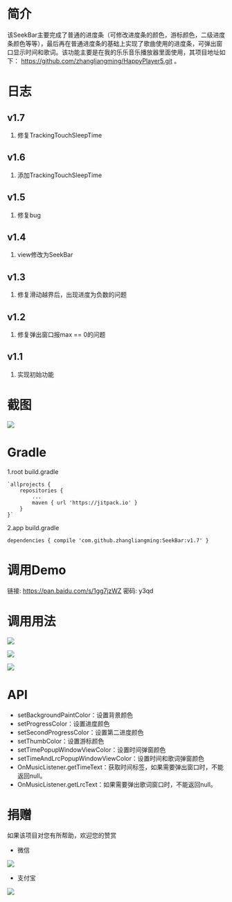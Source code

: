 # 简介 #
该SeekBar主要完成了普通的进度条（可修改进度条的颜色，游标颜色，二级进度条颜色等等），最后再在普通进度条的基础上实现了歌曲使用的进度条，可弹出窗口显示时间和歌词。该功能主要是在我的乐乐音乐播放器里面使用，其项目地址如下：
https://github.com/zhangliangming/HappyPlayer5.git 。

# 日志 #

## v1.7 ##
1. 修复TrackingTouchSleepTime

## v1.6 ##
1. 添加TrackingTouchSleepTime

## v1.5 ##
1. 修复bug

## v1.4 ##
1. view修改为SeekBar

## v1.3 ##
1. 修复滑动越界后，出现进度为负数的问题
## v1.2 ##
1. 修复弹出窗口报max == 0的问题
## v1.1 ##
1. 实现初始功能


# 截图 #

![](https://i.imgur.com/No0LrKB.png)

# Gradle #
1.root build.gradle

	`allprojects {
		repositories {
			...
			maven { url 'https://jitpack.io' }
		}
	}`
	
2.app build.gradle

`dependencies {
	         compile 'com.github.zhangliangming:SeekBar:v1.7'
	}`

# 调用Demo #
链接: https://pan.baidu.com/s/1gg7jzWZ 密码: y3qd
# 调用用法 #
![](https://i.imgur.com/PxMZTpR.png)

![](https://i.imgur.com/3oPBqu6.png)

![](https://i.imgur.com/9Y6uVgF.png)

# API #
- setBackgroundPaintColor：设置背景颜色
- setProgressColor：设置进度颜色
- setSecondProgressColor：设置第二进度颜色
- setThumbColor：设置游标颜色
- setTimePopupWindowViewColor：设置时间弹窗颜色
- setTimeAndLrcPopupWindowViewColor：设置时间和歌词弹窗颜色
- OnMusicListener.getTimeText：获取时间标签，如果需要弹出窗口时，不能返回null。
- OnMusicListener.getLrcText：如果需要弹出歌词窗口时，不能返回null。


# 捐赠 #
如果该项目对您有所帮助，欢迎您的赞赏

- 微信

![](https://i.imgur.com/e3hERHh.png)

- 支付宝

![](https://i.imgur.com/29AcEPA.png)